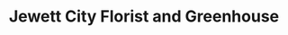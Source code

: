 ---
title: "Jewett City Florist and Greenhouse"
url: /griswold/jewett-city-florist-and-greenhouse/
shop: garden centre
---